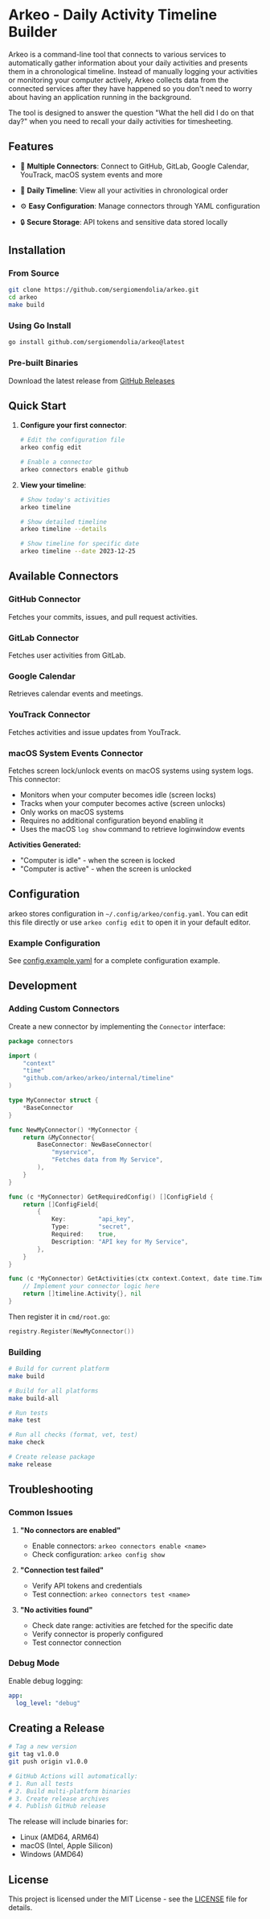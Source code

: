 # Arkeo - Daily Activity Timeline Builder

Arkeo is a command-line tool that connects to various services to automatically gather information about your daily activities and presents them in a chronological timeline. Instead of manually logging your activities or monitoring your computer actively, Arkeo collects data from the connected services after they have happened so you don't need to worry about having an application running in the background.

The tool is designed to answer the question "What the hell did I do on that day?" when you need to recall your daily activities for timesheeting.

## Features

- 🔗 **Multiple Connectors**: Connect to GitHub, GitLab, Google Calendar, YouTrack, macOS system events and more
- 📅 **Daily Timeline**: View all your activities in chronological order

- ⚙️ **Easy Configuration**: Manage connectors through YAML configuration
- 🔒 **Secure Storage**: API tokens and sensitive data stored locally

## Installation

### From Source

```bash
git clone https://github.com/sergiomendolia/arkeo.git
cd arkeo
make build
```

### Using Go Install

```bash
go install github.com/sergiomendolia/arkeo@latest
```

### Pre-built Binaries

Download the latest release from [GitHub Releases](https://github.com/sergiomendolia/arkeo/releases)

## Quick Start

1. **Configure your first connector**:
   ```bash
   # Edit the configuration file
   arkeo config edit

   # Enable a connector
   arkeo connectors enable github
   ```

2. **View your timeline**:
   ```bash
   # Show today's activities
   arkeo timeline

   # Show detailed timeline
   arkeo timeline --details

   # Show timeline for specific date
   arkeo timeline --date 2023-12-25
   ```



## Available Connectors

### GitHub Connector
Fetches your commits, issues, and pull request activities.

### GitLab Connector
Fetches user activities from GitLab.

### Google Calendar
Retrieves calendar events and meetings.

### YouTrack Connector
Fetches activities and issue updates from YouTrack.

### macOS System Events Connector
Fetches screen lock/unlock events on macOS systems using system logs. This connector:
- Monitors when your computer becomes idle (screen locks)
- Tracks when your computer becomes active (screen unlocks)
- Only works on macOS systems
- Requires no additional configuration beyond enabling it
- Uses the macOS `log show` command to retrieve loginwindow events

**Activities Generated:**
- "Computer is idle" - when the screen is locked
- "Computer is active" - when the screen is unlocked



## Configuration

arkeo stores configuration in `~/.config/arkeo/config.yaml`. You can edit this file directly or use `arkeo config edit` to open it in your default editor.

### Example Configuration
See [config.example.yaml](config.example.yaml) for a complete configuration example.


## Development

### Adding Custom Connectors

Create a new connector by implementing the `Connector` interface:

```go
package connectors

import (
    "context"
    "time"
    "github.com/arkeo/arkeo/internal/timeline"
)

type MyConnector struct {
    *BaseConnector
}

func NewMyConnector() *MyConnector {
    return &MyConnector{
        BaseConnector: NewBaseConnector(
            "myservice",
            "Fetches data from My Service",
        ),
    }
}

func (c *MyConnector) GetRequiredConfig() []ConfigField {
    return []ConfigField{
        {
            Key:         "api_key",
            Type:        "secret",
            Required:    true,
            Description: "API key for My Service",
        },
    }
}

func (c *MyConnector) GetActivities(ctx context.Context, date time.Time) ([]timeline.Activity, error) {
    // Implement your connector logic here
    return []timeline.Activity{}, nil
}
```

Then register it in `cmd/root.go`:
```go
registry.Register(NewMyConnector())
```

### Building

```bash
# Build for current platform
make build

# Build for all platforms
make build-all

# Run tests
make test

# Run all checks (format, vet, test)
make check

# Create release package
make release
```

## Troubleshooting

### Common Issues

1. **"No connectors are enabled"**
   - Enable connectors: `arkeo connectors enable <name>`
   - Check configuration: `arkeo config show`

2. **"Connection test failed"**
   - Verify API tokens and credentials
   - Test connection: `arkeo connectors test <name>`

3. **"No activities found"**
   - Check date range: activities are fetched for the specific date
   - Verify connector is properly configured
   - Test connector connection



### Debug Mode

Enable debug logging:
```yaml
app:
  log_level: "debug"
```

## Creating a Release
```bash
# Tag a new version
git tag v1.0.0
git push origin v1.0.0

# GitHub Actions will automatically:
# 1. Run all tests
# 2. Build multi-platform binaries
# 3. Create release archives
# 4. Publish GitHub release
```

The release will include binaries for:
- Linux (AMD64, ARM64)
- macOS (Intel, Apple Silicon)
- Windows (AMD64)

## License

This project is licensed under the MIT License - see the [LICENSE](LICENSE) file for details.
